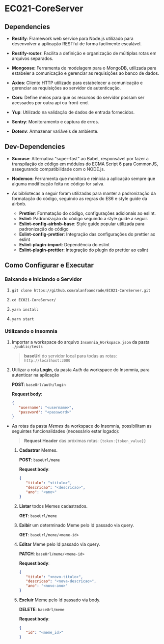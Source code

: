 # EC021-CoreServer

## Dependencies

- **Restify**: Framework web service para Node.js utilizado para desenvolver a aplicação RESTful de forma facilmente escalável.

- **Restify-router**: Facilita a definição e organização de múltiplas rotas em arquivos separados.

- **Mongoose**: Ferramenta de modelagem para o MongoDB, utilizada para estabeler a comunicação e gerenciar as requisições ao banco de dados.

- **Axios**: Cliente HTTP utilizado para estabelecer a comunicação e gerenciar as requisições ao servidor de autenticação.

- **Cors**: Define meios para que os recursos do servidor possam ser acessados por outra api ou front-end.

- **Yup**: Utilizado na validação de dados de entrada fornecidos.

- **Sentry**: Monitoramento e captura de erros.

- **Dotenv**: Armazenar variáveis de ambiente.

## Dev-Dependencies

- **Sucrase**: Alternativa "super-fast" ao Babel, responsável por fazer a transpilação do código em módulos do ECMA Script 6 para CommonJS, assegurando compatibilidade com o NODE.js.

- **Nodemon**: Ferramenta que monitora e reinicia a aplicação sempre que alguma modificação feita no código for salva.

- As bibliotecas a seguir foram utilizadas para manter a padronização da formatação do código, seguindo as regras do ES6 e style guide da airbnb.
    - **Prettier**: Formatação do código, configurações adicionais ao eslint.
    - **Eslint**: Padronização do código seguindo a style guide a seguir.
    - **Eslint-config-airbnb-base**: Style guide popular utilizada para padronização do código
    - **Eslint-config-prettier**: Integração das configurações do prettier ao eslint
    - **Eslint-plugin-import**: Dependência do eslint
    - **Eslint-plugin-prettier**: Integração do plugin do prettier ao eslint

## Como Configurar e Executar

### Baixando e Iniciando o Servidor
1. `git clone https://github.com/alanfoandrade/EC021-CoreServer.git`

1. `cd EC021-CoreServer/`

1. `yarn install`

1. `yarn start`

### Utilizando o Insomnia

1. Importar a workspace do arquivo `Insomnia_Workspace.json` da pasta `./public/tests`

    > **baseUrl** do servidor local para todas as rotas: `http://localhost:3000`

1. Utilizar a rota **Login**, da pasta *Auth* da workspace do Insomnia, para autenticar na aplicação

    **POST**: `baseUrl/auth/login`

    **Request body**:
    ```json
    {
       "username": "<username>",
       "password": "<password>"
    }
    ```

- As rotas da pasta *Memes* da workspace do Insomnia, possibilitam as seguintes funcionalidades (necessário estar logado):

    > **Request Header** das próximas rotas: `{token:{token_value}}`

  1. **Cadastrar** Memes.

      **POST**: `baseUrl/meme`

      **Request body**:
      ```json
      {
         "titulo": "<titulo>",
         "descricao": "<descricao>",
         "ano": "<ano>"
      }
      ```

  1. **Listar** todos Memes cadastrados.

      **GET**: `baseUrl/meme`

  1. **Exibir** um determinado Meme pelo Id passado via query.

      **GET**: `baseUrl/meme/<meme-id>`

  1. **Editar** Meme pelo Id passado via query.

      **PATCH**: `baseUrl/meme/<meme-id>`

      **Request body**:
      ```json
      {
         "titulo": "<novo-titulo>",
         "descricao": "<nova-descricao>",
         "ano": "<novo-ano>"
      }
      ```

  1. **Excluir** Meme pelo Id passado via body.

      **DELETE**: `baseUrl/meme`

      **Request body**:
      ```json
      {
         "id": "<meme_id>"
      }
      ```
